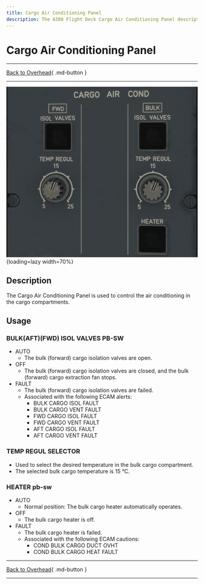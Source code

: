 ```yaml
---
title: Cargo Air Conditioning Panel 
description: The A380 Flight Deck Cargo Air Conditioning Panel description.
---
```


# Cargo Air Conditioning Panel

---

[Back to Overhead](../overviews/ovhd.md){ .md-button }

---

![Cargo Air Conditioning Panel](../../../assets/a380x-briefing/flight-deck/ovhd/cargo-air-cond-panel.png 
"Cargo Air Conditioning Panel"){loading=lazy width=70%}

## Description

The Cargo Air Conditioning Panel is used to control the air conditioning in the cargo compartments.

## Usage

### BULK(AFT)(FWD) ISOL VALVES PB-SW

- AUTO
    - The bulk (forward) cargo isolation valves are open.
- OFF
    - The bulk (forward) cargo isolation valves are closed, and the bulk (forward) cargo extraction fan stops.
- FAULT
    - The bulk (forward) cargo isolation valves are failed.
    - Associated with the following ECAM alerts:
        - BULK CARGO ISOL FAULT 
        - BULK CARGO VENT FAULT
        - FWD CARGO ISOL FAULT 
        - FWD CARGO VENT FAULT 
        - AFT CARGO ISOL FAULT 
        - AFT CARGO VENT FAULT 

### TEMP REGUL SELECTOR

- Used to select the desired temperature in the bulk cargo compartment.
- The selected bulk cargo temperature is 15 °C.

### HEATER pb-sw

- AUTO
    - Normal position: The bulk cargo heater automatically operates.
- OFF
    - The bulk cargo heater is off.
- FAULT
    - The bulk cargo heater is failed.
    - Associated with the following ECAM cautions:
        - COND BULK CARGO DUCT OVHT
        - COND BULK CARGO HEAT FAULT

---

[Back to Overhead](../overviews/ovhd.md){ .md-button }

---
